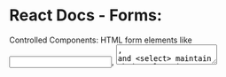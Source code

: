 # React Docs - Forms:  
Controlled Components: HTML form elements like <input>, <textarea>, and <select> maintain their values in React's state instead of their own internal state.  
Single Source of Truth: React's state becomes the "single source of truth" for form element values, allowing components to control what happens in the form based on user input.  
Event Handlers: Event handlers such as handleChange are used to update the state when the user interacts with form elements.  
Rendering Value: Form elements use the value attribute to display the value from the React state. User input triggers updates to the state.  
Preventing Default Behavior: Event handlers like handleSubmit can prevent the default behavior of form submission (navigating to a new page).  
<textarea> and <select>: Similar to <input>, <textarea> and <select> elements are also controlled components in React, utilizing the value attribute and event handlers for user input.  
Handling Multiple Inputs: For managing multiple controlled input elements, the name attribute is used along with event handlers to determine which part of the state to update.  
Computed Property Names: ES6 computed property name syntax can be used to update state properties dynamically based on the input's name.  
Alternatives: While controlled components offer precise control, they can be cumbersome, especially for complex forms. Uncontrolled components are an alternative approach where form elements handle their own state.  
Formik: For more advanced form handling, libraries like Formik provide complete solutions for form validation, submission, and field tracking, while still adhering to the controlled component principles.  

## Questions:  
1. What is a ‘Controlled Component’?  
-It is a form element whose value and behavior are managed by React state, enabling centralized control and synchronization of user input.
2. Should we wait to store the users responses from the form into state when they submit the form OR should we update the state with their responses as soon as they enter them? Why.
-It's better to update the state with the user's responses as soon as they enter them, as it allows for real-time interaction, validation, and manipulation of the form data, providing a smoother user experience.
3.How do we target what the user is entering if we have an event handler on an input field?
-event.target.value.

# Ternary Operators:
Introduction: The ternary operator, also known as the conditional operator, is a concise way to write conditional expressions in programming.  

Syntax: The basic syntax of the ternary operator is: condition ? valueIfTrue : valueIfFalse  

Condition: The condition is an expression that evaluates to either true or false.  

Execution Flow: The ternary operator works by evaluating the condition. If it's true, the expression returns valueIfTrue, otherwise, it returns valueIfFalse.  

Use Case: It's commonly used as a shorthand for simple if-else statements, allowing you to write a conditional expression in a single line of code.  

Example 1: Consider age >= 18 ? 'Adult' : 'Minor'. If the age is greater than or equal to 18, it returns 'Adult', otherwise 'Minor'.  

Example 2: Another example: isStudent ? 'Student' : 'Not a student'. If isStudent is true, it returns 'Student', otherwise 'Not a student'.  

Nested Ternaries: Ternaries can be nested to handle more complex conditions. For example: grade >= 90 ? 'A' : grade >= 80 ? 'B' : 'C'. This returns 'A' for grades above 90, 'B' for grades above 80, and 'C' otherwise.  

Chaining Operations: The ternary operator allows you to perform multiple operations within the expressions. For instance:  

let price = isStudent ? (discount = 0.2, 100 - (100 * discount)) : 100;  
This sets the price to 80 (20% discount) if isStudent is true, otherwise, it's set to 100.  

Readability: While ternaries can make code more concise, excessive nesting or complex expressions can reduce code readability. It's best used for simple conditions to maintain code clarity.  

In summary, the ternary operator offers a succinct way to write conditional expressions in programming, evaluating a condition and returning different values based on its truthiness. It's commonly used for simple branching logic to enhance code readability and maintainability.  

## Questions:
1. Why would we use a ternary operator?  
-We would use a ternary operator to write concise conditional expressions that make code more readable and reduce the need for verbose if-else statements for simple conditions.  
2. Statement rewritten:  
console.log(x === y ? true : false);

## Things I want to know more about:  
N/a









